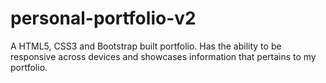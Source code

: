 # personal-portfolio-v2
A HTML5, CSS3 and Bootstrap built portfolio. Has the ability to be responsive across devices and showcases information that pertains to my portfolio. 
